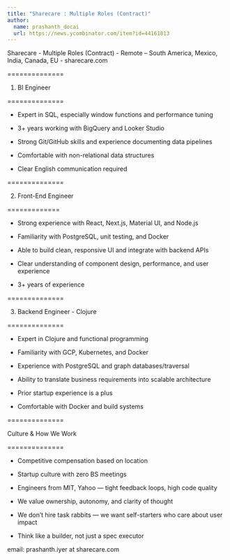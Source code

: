 ```yaml
---
title: "Sharecare : Multiple Roles (Contract)"
author:
  name: prashanth_docai
  url: https://news.ycombinator.com/item?id=44161813
---
```

Sharecare - Multiple Roles (Contract) - Remote – South America, Mexico, India, Canada, EU - sharecare.com

==============

1. BI Engineer

==============

* Expert in SQL, especially window functions and performance tuning

* 3+ years working with BigQuery and Looker Studio

* Strong Git&#x2F;GitHub skills and experience documenting data pipelines

* Comfortable with non-relational data structures

* Clear English communication required

==============

2. Front-End Engineer

=============

* Strong experience with React, Next.js, Material UI, and Node.js

* Familiarity with PostgreSQL, unit testing, and Docker

* Able to build clean, responsive UI and integrate with backend APIs

* Clear understanding of component design, performance, and user experience

* 3+ years of experience

==============

3. Backend Engineer - Clojure

==============

* Expert in Clojure and functional programming

* Familiarity with GCP, Kubernetes, and Docker

* Experience with PostgreSQL and graph databases&#x2F;traversal

* Ability to translate business requirements into scalable architecture

* Prior startup experience is a plus

* Comfortable with Docker and build systems

==============

Culture &amp; How We Work

==============

* Competitive compensation based on location

* Startup culture with zero BS meetings

* Engineers from MIT, Yahoo — tight feedback loops, high code quality

* We value ownership, autonomy, and clarity of thought

* We don’t hire task rabbits — we want self-starters who care about user impact

* Think like a builder, not just a spec executor

email: prashanth.iyer at sharecare.com
<JobApplication />
